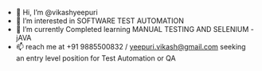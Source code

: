- 👋 Hi, I’m @vikashyeepuri
- 👀 I’m interested in SOFTWARE TEST AUTOMATION
- 🌱 I’m currently Completed learning MANUAL TESTING AND SELENIUM - jAVA
- 📫 reach me at +91 9885500832 / yeepuri.vikash@gmail.com
seeking an entry level position for Test Automation or QA
